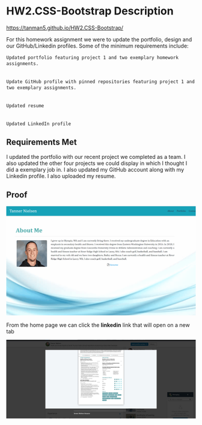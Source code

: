 # HW2.CSS-Bootstrap Description
https://tanman5.github.io/HW2.CSS-Bootstrap/

For this homework assignment we were to update the portfolio, design and our GitHub/Linkedin profiles. Some of the minimum requirements include:

```
Updated portfolio featuring project 1 and two exemplary homework assignments.


Update GitHub profile with pinned repositories featuring project 1 and two exemplary assignments.


Updated resume


Updated LinkedIn profile
```

## Requirements Met

I updated the portfolio with our recent project we completed as a team.  I also updated the other four projects we could display in which I thought I did a exemplary job in.  I also updated my GitHub account along with my Linkedin profile.  I also uploaded my resume.

## Proof 

![home page](assets/images/profExample.gif)

From the home page we can click the **linkedin** link that will open on a new tab


![linkedin profile](assets/images/linkedin.png.png)






